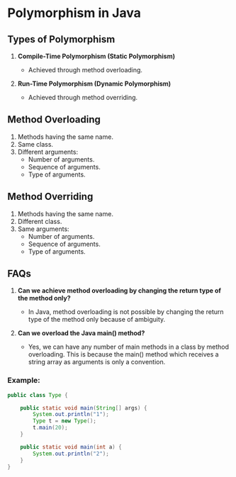 # Polymorphism in Java

## Types of Polymorphism

1. **Compile-Time Polymorphism (Static Polymorphism)**
   - Achieved through method overloading.

2. **Run-Time Polymorphism (Dynamic Polymorphism)**
   - Achieved through method overriding.

## Method Overloading

1. Methods having the same name.
2. Same class.
3. Different arguments:
   - Number of arguments.
   - Sequence of arguments.
   - Type of arguments.

## Method Overriding

1. Methods having the same name.
2. Different class.
3. Same arguments:
   - Number of arguments.
   - Sequence of arguments.
   - Type of arguments.

## FAQs

1. **Can we achieve method overloading by changing the return type of the method only?**
   - In Java, method overloading is not possible by changing the return type of the method only because of ambiguity.

2. **Can we overload the Java main() method?**
   - Yes, we can have any number of main methods in a class by method overloading. This is because the main() method which receives a string array as arguments is only a convention.

### Example:

```java
public class Type {

    public static void main(String[] args) {
        System.out.println("1");
        Type t = new Type();
        t.main(20);
    }

    public static void main(int a) {
        System.out.println("2");
    }
}
